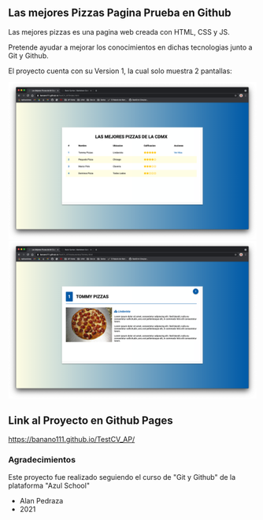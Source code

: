## Las mejores Pizzas Pagina Prueba en Github

Las mejores pizzas es una pagina web creada con HTML, CSS y JS.

Pretende ayudar a mejorar los conocimientos en dichas tecnologias junto a Git y Github.

El proyecto cuenta con su Version 1, la cual solo muestra 2 pantallas:

![Proyecto Las Mejores Pizzas!](/assets/images/A1.png "Pantalla 1")
![Proyecto Las Mejores Pizzas!](/assets/images/A2.png "Pantalla 2")

## Link al Proyecto en Github Pages

https://banano111.github.io/TestCV_AP/

### Agradecimientos

Este proyecto fue realizado seguiendo el curso de "Git y Github" de la plataforma "Azul School"

- Alan Pedraza
- 2021
